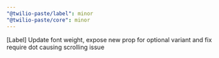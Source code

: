 ```yaml
---
"@twilio-paste/label": minor
"@twilio-paste/core": minor
---
```


[Label] Update font weight, expose new prop for optional variant and fix require dot causing scrolling issue
